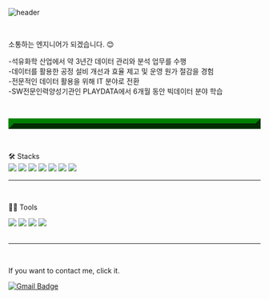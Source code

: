![header](https://capsule-render.vercel.app/api?type=wave&color=auto&height=300&section=header&text=최우성%20입니다.&fontSize=90)

<br>
<p>
소통하는 엔지니어가 되겠습니다. 😊
<p>
-석유화학 산업에서 약 3년간 데이터 관리와 분석 업무를 수행<br>
-데이터를 활용한 공정 설비 개선과 효율 제고 및 운영 원가 절감을 경험<br>
-전문적인 데이터 활용을 위해 IT 분야로 전환<br>
-SW전문인력양성기관인 PLAYDATA에서 6개월 동안 빅데이터 분야 학습
<p>

<br><hr style="border: outset 10px green"><br>

🛠️ Stacks<br>
<img src="https://img.shields.io/badge/JAVA-007396?style=for-the-badge&logo=java&logoColor=white"> <img src="https://img.shields.io/badge/Spring-6DB33F?style=for-the-badge&logo=Spring&logoColor=white"> <img src="https://img.shields.io/badge/Python-3766AB?style=for-the-badge&logo=Python&logoColor=white"> <img src="https://img.shields.io/badge/MySQL-4479A1?style=for-the-badge&logo=MySQL&logoColor=white"/> <img src="https://img.shields.io/badge/C-A8B9CC?style=for-the-badge&logo=C&logoColor=white"/> <img src="https://img.shields.io/badge/TensorFlow-FF6F00?style=for-the-badge&logo=TensorFlow&logoColor=white"/> <img src="https://img.shields.io/badge/JavaScript-F7DF1E?style=flat-square&logo=JavaScript&logoColor=white"/> 
<br><hr><br>

💪🏼 Tools<br>

 <img src="https://img.shields.io/badge/Visual Studio Code-007ACC?style=flat-square&logo=Visual Studio Code&logoColor=white"/> <img src="https://img.shields.io/badge/GitHub-181717?style=flat-square&logo=GitHub&logoColor=white"/> <img src="https://img.shields.io/badge/Eclipse IDE-2C2255?style=flat-square&logo=Eclipse IDE&logoColor=white"/> <img src="https://img.shields.io/badge/Anaconda-44A833?style=flat-square&logo=Anaconda&logoColor=white"/>   
 <br><hr><br>
 
 If you want to contact me, click it.
 
 [![Gmail Badge](https://img.shields.io/badge/Gmail-d14836?style=flat-square&logo=Gmail&logoColor=white&link=mailto:perfumemakes@gmail.com)](mailto:perfumemakes@gmail.com)

<!--
**perfumemakes/perfumemakes** is a ✨ _special_ ✨ repository because its `README.md` (this file) appears on your GitHub profile.

Here are some ideas to get you started:

- 🔭 I’m currently working on ...
- 🌱 I’m currently learning ...
- 👯 I’m looking to collaborate on ...
- 🤔 I’m looking for help with ...
- 💬 Ask me about ...
- 📫 How to reach me: ...
- 😄 Pronouns: ...
- ⚡ Fun fact: ...
-->
